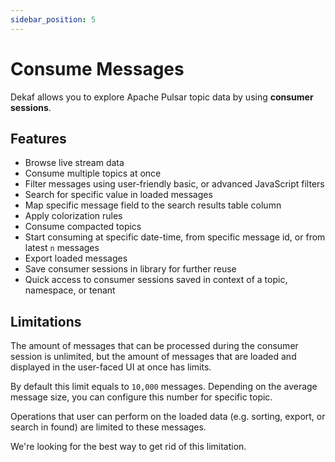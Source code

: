 ```yaml
---
sidebar_position: 5
---
```


# Consume Messages

Dekaf allows you to explore Apache Pulsar topic data by using **consumer sessions**.

## Features

- Browse live stream data
- Consume multiple topics at once
- Filter messages using user-friendly basic, or advanced JavaScript filters
- Search for specific value in loaded messages
- Map specific message field to the search results table column
- Apply colorization rules
- Consume compacted topics
- Start consuming at specific date-time, from specific message id, or from latest `n` messages
- Export loaded messages
- Save consumer sessions in library for further reuse
- Quick access to consumer sessions saved in context of a topic, namespace, or tenant

## Limitations

The amount of messages that can be processed during the consumer session is unlimited, but the amount of messages that are loaded and displayed in the user-faced UI at once has limits.

By default this limit equals to `10,000` messages. Depending on the average message size, you can configure this number for specific topic.

Operations that user can perform on the loaded data (e.g. sorting, export, or search in found) are limited to these messages.

We're looking for the best way to get rid of this limitation.
